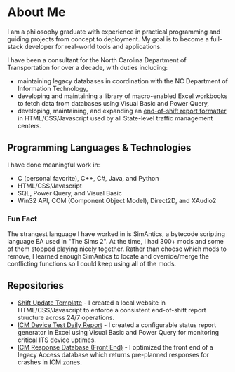 <!-- Ideas to get started:
- 🔭 I’m currently working on ...
- 🌱 I’m currently learning ...
- 👯 I’m looking to collaborate on ...
- 🤔 I’m looking for help with ...
- 💬 Ask me about ...
- 📫 How to reach me: ...
- 😄 Pronouns: ...
- ⚡ Fun fact: ...
-->

# About Me

I am a philosophy graduate with experience in practical programming and guiding projects from concept to deployment.  My goal is to become a full-stack developer for real-world tools and applications.

I have been a consultant for the North Carolina Department of Transportation for over a decade, with duties including:
* maintaining legacy databases in coordination with the NC Department of Information Technology,
* developing and maintaining a library of macro-enabled Excel workbooks to fetch data from databases using Visual Basic and Power Query,
* developing, maintaining, and expanding an [end-of-shift report formatter](https://github.com/jwcorbett1/Shift-Update-Template) in HTML/CSS/Javascript used by all State-level traffic management centers.

## Programming Languages & Technologies

I have done meaningful work in:
* C (personal favorite), C++, C#, Java, and Python
* HTML/CSS/Javascript
* SQL, Power Query, and Visual Basic
* Win32 API, COM (Component Object Model), Direct2D, and XAudio2

### Fun Fact

The strangest language I have worked in is SimAntics, a bytecode scripting language EA used in "The Sims 2".  At the time, I had 300+ mods and some of them stopped playing nicely together.  Rather than choose which mods to remove, I learned enough SimAntics to locate and override/merge the conflicting functions so I could keep using all of the mods.

## Repositories

* [Shift Update Template](https://github.com/jwcorbett1/Shift-Update-Template) - I created a local website in HTML/CSS/Javascript to enforce a consistent end-of-shift report structure across 24/7 operations.
* [ICM Device Test Daily Report](https://github.com/jwcorbett1/ICM-Device-Test-Daily-Report) - I created a configurable status report generator in Excel using Visual Basic and Power Query for monitoring critical ITS device uptimes.
* [ICM Response Database (Front End)](https://github.com/jwcorbett1/ICM-Response-Database-Front-End) - I optimized the front end of a legacy Access database which returns pre-planned responses for crashes in ICM zones.
